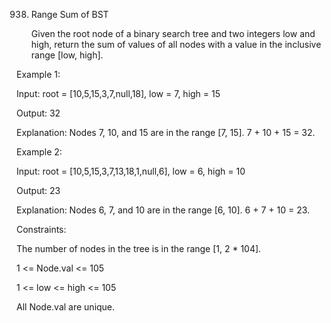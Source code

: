 938. Range Sum of BST
     
     Given the root node of a binary search tree and two integers low and high, return the sum of values of all nodes with a value in the inclusive range [low, high].



Example 1:


Input: root = [10,5,15,3,7,null,18], low = 7, high = 15

Output: 32

Explanation: Nodes 7, 10, and 15 are in the range [7, 15]. 7 + 10 + 15 = 32.


Example 2:

Input: root = [10,5,15,3,7,13,18,1,null,6], low = 6, high = 10

Output: 23

Explanation: Nodes 6, 7, and 10 are in the range [6, 10]. 6 + 7 + 10 = 23.



Constraints:

The number of nodes in the tree is in the range [1, 2 * 104].

1 <= Node.val <= 105

1 <= low <= high <= 105

All Node.val are unique.